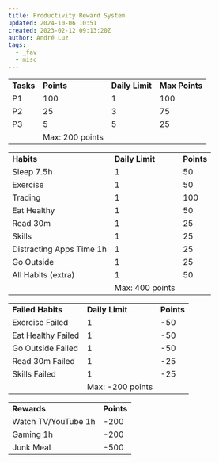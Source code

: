 ```yaml
---
title: Productivity Reward System
updated: 2024-10-06 10:51
created: 2023-02-12 09:13:20Z
author: André Luz
tags:
  - _fav
  - misc
---
```


|     |     |     |     |
| --- | --- | --- | --- |
| **Tasks** | **Points** | **Daily Limit** | **Max Points** |
| P1  | 100 | 1   | 100 |
| P2  | 25  | 3   | 75  |
| P3  | 5   | 5   | 25  |
|     | Max: 200 points |

|     |     |     |
| --- | --- | --- |
| **Habits** | **Daily Limit** | **Points** |
| Sleep 7.5h | 1   | 50  |
| Exercise | 1   | 50  |
| Trading | 1   | 100 |
| Eat Healthy | 1   | 50  |
| Read 30m | 1   | 25  |
| Skills | 1   | 25  |
| Distracting Apps Time 1h | 1   | 25  |
| Go Outside | 1   | 25  |
| All Habits (extra) | 1   | 50  |
|     | Max: 400 points |

|     |     |     |
| --- | --- | --- |
| **Failed Habits** | **Daily Limit** | **Points** |
| Exercise Failed | 1   | -50 |
| Eat Healthy Failed | 1   | -50 |
| Go Outside Failed | 1   | -50 |
| Read 30m Failed | 1   | -25 |
| Skills Failed | 1   | -25 |
|     | Max: -200 points |

|     |     |
| --- | --- |
| **Rewards** | **Points** |
| Watch TV/YouTube 1h | -200 |
| Gaming 1h | -200 |
| Junk Meal | -500 |